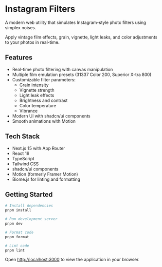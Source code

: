 # Instagram Filters

A modern web utility that simulates Instagram-style photo filters using simplex noises. 

Apply vintage film effects, grain, vignette, light leaks, and color adjustments to your photos in real-time.

## Features

- Real-time photo filtering with canvas manipulation
- Multiple film emulation presets (31337 Color 200, Superior X-tra 800)
- Customizable filter parameters:
  - Grain intensity
  - Vignette strength
  - Light leak effects
  - Brightness and contrast
  - Color temperature
  - Vibrance
- Modern UI with shadcn/ui components
- Smooth animations with Motion

## Tech Stack

- Next.js 15 with App Router
- React 19
- TypeScript
- Tailwind CSS
- shadcn/ui components
- Motion (formerly Framer Motion)
- Biome.js for linting and formatting

## Getting Started

```bash
# Install dependencies
pnpm install

# Run development server
pnpm dev

# Format code
pnpm format

# Lint code
pnpm lint
```

Open [http://localhost:3000](http://localhost:3000) to view the application in your browser.
